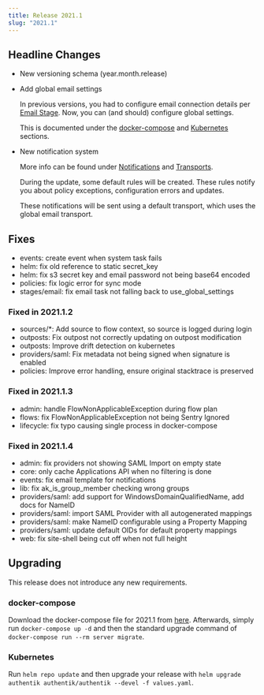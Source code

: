 ```yaml
---
title: Release 2021.1
slug: "2021.1"
---
```


## Headline Changes

- New versioning schema (year.month.release)
- Add global email settings

    In previous versions, you had to configure email connection details per [Email Stage](../flow/stages/email/index.md). Now, you can (and should) configure global settings.

    This is documented under the [docker-compose](../installation/docker-compose.md) and [Kubernetes](../installation/kubernetes.md) sections.

- New notification system

    More info can be found under [Notifications](../events/notifications.md) and [Transports](../events/transports.md).

    During the update, some default rules will be created. These rules notify you about policy exceptions, configuration errors and updates.

    These notifications will be sent using a default transport, which uses the global email transport.

## Fixes

- events: create event when system task fails
- helm: fix old reference to static secret_key
- helm: fix s3 secret key and email password not being base64 encoded
- policies: fix logic error for sync mode
- stages/email: fix email task not falling back to use_global_settings

### Fixed in 2021.1.2

- sources/*: Add source to flow context, so source is logged during login
- outposts: Fix outpost not correctly updating on outpost modification
- outposts: Improve drift detection on kubernetes
- providers/saml: Fix metadata not being signed when signature is enabled
- policies: Improve error handling, ensure original stacktrace is preserved

### Fixed in 2021.1.3

- admin: handle FlowNonApplicableException during flow plan
- flows: fix FlowNonApplicableException not being Sentry Ignored
- lifecycle: fix typo causing single process in docker-compose

### Fixed in 2021.1.4

- admin: fix providers not showing SAML Import on empty state
- core: only cache Applications API when no filtering is done
- events: fix email template for notifications
- lib: fix ak_is_group_member checking wrong groups
- providers/saml: add support for WindowsDomainQualifiedName, add docs for NameID
- providers/saml: import SAML Provider with all autogenerated mappings
- providers/saml: make NameID configurable using a Property Mapping
- providers/saml: update default OIDs for default property mappings
- web: fix site-shell being cut off when not full height

## Upgrading

This release does not introduce any new requirements.

### docker-compose

Download the docker-compose file for 2021.1 from [here](https://raw.githubusercontent.com/goauthentik/authentik/version-2021.1/docker-compose.yml). Afterwards, simply run `docker-compose up -d` and then the standard upgrade command of `docker-compose run --rm server migrate`.

### Kubernetes

Run `helm repo update` and then upgrade your release with `helm upgrade authentik authentik/authentik --devel -f values.yaml`.
